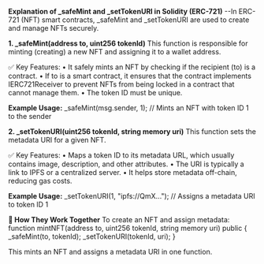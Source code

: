 **Explanation of _safeMint and _setTokenURI in Solidity (ERC-721)**
--In ERC-721 (NFT) smart contracts, _safeMint and _setTokenURI are used to create and manage NFTs securely.

**1. _safeMint(address to, uint256 tokenId)**
This function is responsible for minting (creating) a new NFT and assigning it to a wallet address.

✅ Key Features:
• It safely mints an NFT by checking if the recipient (to) is a contract.
• If to is a smart contract, it ensures that the contract implements IERC721Receiver to prevent NFTs from being locked in a contract that cannot manage them.
• The token ID must be unique.

**Example Usage:**
_safeMint(msg.sender, 1); // Mints an NFT with token ID 1 to the sender


**2. _setTokenURI(uint256 tokenId, string memory uri)**
This function sets the metadata URI for a given NFT.

✅ Key Features:
• Maps a token ID to its metadata URL, which usually contains image, description, and other attributes.
• The URI is typically a link to IPFS or a centralized server.
• It helps store metadata off-chain, reducing gas costs.

**Example Usage:**
_setTokenURI(1, "ipfs://QmX..."); // Assigns a metadata URI to token ID 1


**🚀 How They Work Together**
To create an NFT and assign metadata:
function mintNFT(address to, uint256 tokenId, string memory uri) public {
    _safeMint(to, tokenId);
    _setTokenURI(tokenId, uri);
}

This mints an NFT and assigns a metadata URI in one function. 
